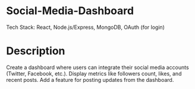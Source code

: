 # Social-Media-Dashboard
Tech Stack: React, Node.js/Express, MongoDB, OAuth (for login)

# Description
Create a dashboard where users can integrate their social media accounts (Twitter, Facebook, etc.). Display metrics like followers count, likes, and recent posts. Add a feature for posting updates from the dashboard.
